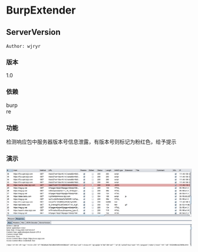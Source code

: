 # BurpExtender

## ServerVersion

```
Author: wjryr
```

### 版本

1.0

### 依赖

burp</br>
re</br>

### 功能

检测响应包中服务器版本号信息泄露，有版本号则标记为粉红色，给予提示

### 演示

![image-20200819231125919](img/image-20200819231125919.png)

